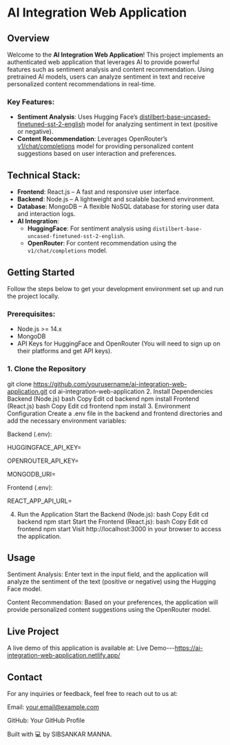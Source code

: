 # AI Integration Web Application

## Overview

Welcome to the **AI Integration Web Application**! This project implements an authenticated web application that leverages AI to provide powerful features such as sentiment analysis and content recommendation. Using pretrained AI models, users can analyze sentiment in text and receive personalized content recommendations in real-time.

### Key Features:
- **Sentiment Analysis**: Uses Hugging Face’s [distilbert-base-uncased-finetuned-sst-2-english](https://huggingface.co/distilbert-base-uncased-finetuned-sst-2-english) model for analyzing sentiment in text (positive or negative).
- **Content Recommendation**: Leverages OpenRouter’s [v1/chat/completions](https://openrouter.ai/) model for providing personalized content suggestions based on user interaction and preferences.

## Technical Stack:
- **Frontend**: React.js – A fast and responsive user interface.
- **Backend**: Node.js – A lightweight and scalable backend environment.
- **Database**: MongoDB – A flexible NoSQL database for storing user data and interaction logs.
- **AI Integration**:
  - **HuggingFace**: For sentiment analysis using `distilbert-base-uncased-finetuned-sst-2-english`.
  - **OpenRouter**: For content recommendation using the `v1/chat/completions` model.

## Getting Started

Follow the steps below to get your development environment set up and run the project locally.

### Prerequisites:
- Node.js >= 14.x
- MongoDB
- API Keys for HuggingFace and OpenRouter (You will need to sign up on their platforms and get API keys).

### 1. Clone the Repository
git clone https://github.com/yourusername/ai-integration-web-application.git
cd ai-integration-web-application
2. Install Dependencies
Backend (Node.js)
bash
Copy
Edit
cd backend
npm install
Frontend (React.js)
bash
Copy
Edit
cd frontend
npm install
3. Environment Configuration
Create a .env file in the backend and frontend directories and add the necessary environment variables:

Backend (.env):

HUGGINGFACE_API_KEY=<your-huggingface-api-key>

OPENROUTER_API_KEY=<your-openrouter-api-key>

MONGODB_URI=<your-mongodb-connection-uri>

Frontend (.env):

REACT_APP_API_URL=<your-backend-api-url>

4. Run the Application
Start the Backend (Node.js):
bash
Copy
Edit
cd backend
npm start
Start the Frontend (React.js):
bash
Copy
Edit
cd frontend
npm start
Visit http://localhost:3000 in your browser to access the application.

## Usage
Sentiment Analysis: Enter text in the input field, and the application will analyze the sentiment of the text (positive or negative) using the Hugging Face model.

Content Recommendation: Based on your preferences, the application will provide personalized content suggestions using the OpenRouter model.

## Live Project
A live demo of this application is available at:
Live Demo---https://ai-integration-web-application.netlify.app/

## Contact
For any inquiries or feedback, feel free to reach out to us at:

Email: your.email@example.com

GitHub: Your GitHub Profile

Built with 💻 by SIBSANKAR MANNA.
